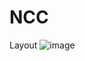 # NCC
Layout
![image](https://github.com/phantrang2002/NCC/assets/87855893/128305dc-0cf9-441a-a766-2960cc015715)
